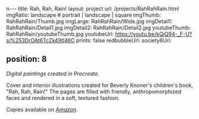n---
title: Rah, Rah, Rain!
layout: project
url: /projects/RahRahRain.html
imgRatio: landscape # portrait | landscape | square
imgThumb: RahRahRain/Thumb.jpg
imgLarge: RahRahRain/Wide.jpg
imgDetail1: RahRahRain/Detail1.jpg
imgDetail2: RahRahRain/Detail2.jpg
youtubeThumb: RahRahRain/youtubeThumb.jpg
youtubeUrl: https://youtu.be/kQjQ94-_F-U?si%253DrOAt6TcZk49tl46C
prints: false
redbubbleUrl:
society6Url: 

position: 8
---

*Digital paintings created in Procreate.*

 Cover and interior illustrations created for Beverly Knoner's children's book, "Rah, Rah, Rain!"  The pages are filled with friendly, anthropomorphized faces and rendered in a soft, textured fashion.

 Copies available on [*Amazon*](https://a.co/d/7JtzWkw).
